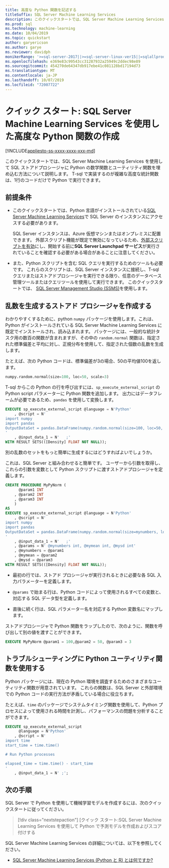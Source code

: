 ```yaml
---
title: 高度な Python 関数を記述する
titleSuffix: SQL Server Machine Learning Services
description: このクイックスタートでは、SQL Server Machine Learning Services を使用した高度な統計計算用の Python 関数を記述する方法について説明します。
ms.prod: sql
ms.technology: machine-learning
ms.date: 10/04/2019
ms.topic: quickstart
author: garyericson
ms.author: garye
ms.reviewer: davidph
monikerRange: '>=sql-server-2017||>=sql-server-linux-ver15||=sqlallproducts-allversions'
ms.openlocfilehash: e369e83c99543cc31287932a25949c2ddec98e89
ms.sourcegitcommit: 454270de64347db917ebe41c081128bd17194d73
ms.translationtype: MT
ms.contentlocale: ja-JP
ms.lasthandoff: 10/07/2019
ms.locfileid: "72007722"
---
```

# <a name="quickstart-write-advanced-python-functions-with-sql-server-machine-learning-services"></a>クイック スタート: SQL Server Machine Learning Services を使用した高度な Python 関数の作成
[!INCLUDE[appliesto-ss-xxxx-xxxx-xxx-md](../../includes/appliesto-ss-xxxx-xxxx-xxx-md.md)]

このクイックスタートでは、SQL Server Machine Learning Services を使用して SQL ストアドプロシージャに Python の数学関数とユーティリティ関数を埋め込む方法について説明します。 T-sql で実装するのが複雑な高度な統計関数は、1行のコードだけで Python で実行できます。

## <a name="prerequisites"></a>前提条件

- このクイックスタートでは、Python 言語がインストールされている[SQL Server Machine Learning Services](../install/sql-machine-learning-services-windows-install.md)で SQL Server のインスタンスにアクセスする必要があります。

  SQL Server インスタンスは、Azure 仮想マシンまたはオンプレミスに配置できます。 外部スクリプト機能が既定で無効になっているため、[外部スクリプトを有効](../install/sql-machine-learning-services-windows-install.md#bkmk_enableFeature)にし、開始する前に**SQL Server Launchpad サービス**が実行されていることを確認する必要がある場合があることに注意してください。

- また、Python スクリプトを含む SQL クエリを実行するためのツールも必要です。 これらのスクリプトは、SQL Server インスタンスに接続し、T-sql クエリまたはストアドプロシージャを実行できる限り、任意のデータベース管理ツールまたはクエリツールを使用して実行できます。 このクイックスタートでは、 [SQL Server Management Studio (SSMS)](https://docs.microsoft.com/sql/ssms/sql-server-management-studio-ssms)を使用します。

## <a name="create-a-stored-procedure-to-generate-random-numbers"></a>乱数を生成するストアド プロシージャを作成する

わかりやすくするために、python `numpy` パッケージを使用します。これは、Python がインストールされている SQL Server Machine Learning Services に既定でインストールされ、読み込まれます。 パッケージには、一般的な統計タスク用の数百の関数が含まれますが、その中の `random.normal` 関数は、指定された標準偏差と平均に対し、正規分布を使用して、指定された個数の乱数を生成します。

たとえば、次の Python コードは、標準偏差が3の場合、50の平均値100を返します。

```Python
numpy.random.normal(size=100, loc=50, scale=3)
```

T-sql からこの Python の行を呼び出すには、`sp_execute_external_script` の Python script パラメーターに Python 関数を追加します。 出力にはデータフレームが必要であるため、`pandas` を使用して変換します。

```sql
EXECUTE sp_execute_external_script @language = N'Python'
    , @script = N'
import numpy
import pandas
OutputDataSet = pandas.DataFrame(numpy.random.normal(size=100, loc=50, scale=3));
'
    , @input_data_1 = N'   ;'
WITH RESULT SETS(([Density] FLOAT NOT NULL));
```

別の乱数のセットをもっと簡単に生成するにはどうすればよいでしょうか。

これは、SQL Server と組み合わせると簡単です。 ユーザーから引数を取得し、これらの引数を変数として Python スクリプトに渡すストアドプロシージャを定義します。

```sql
CREATE PROCEDURE MyPyNorm (
      @param1 INT
    , @param2 INT
    , @param3 INT
    )
AS
EXECUTE sp_execute_external_script @language = N'Python'
    , @script = N'
import numpy
import pandas
OutputDataSet = pandas.DataFrame(numpy.random.normal(size=mynumbers, loc=mymean, scale=mysd));
'
    , @input_data_1 = N'   ;'
    , @params = N' @mynumbers int, @mymean int, @mysd int'
    , @mynumbers = @param1
    , @mymean = @param2
    , @mysd = @param3
WITH RESULT SETS(([Density] FLOAT NOT NULL));
```

- 最初の行では、ストアド プロシージャが実行されるときに必要な各 SQL 入力パラメーターを定義します。

- `@params` で始まる行は、Python コードによって使用されるすべての変数と、対応する SQL データ型を定義します。

- 直後に続く行は、SQL パラメーター名を対応する Python 変数名にマップします。

ストアドプロシージャで Python 関数をラップしたので、次のように、関数を呼び出して別の値を渡すことができます。

```sql
EXECUTE MyPyNorm @param1 = 100,@param2 = 50, @param3 = 3
```

## <a name="use-python-utility-functions-for-troubleshooting"></a>トラブルシューティングに Python ユーティリティ関数を使用する

Python パッケージには、現在の Python 環境を調査するためのさまざまなユーティリティ関数が用意されています。 これらの関数は、SQL Server と外部環境での Python コードの実行方法が矛盾している場合に役立ちます。

たとえば、`time` のパッケージでシステムタイミング関数を使用して、Python プロセスによって使用される時間を計測し、パフォーマンスの問題を分析することができます。

```sql
EXECUTE sp_execute_external_script
      @language = N'Python'
    , @script = N'
import time
start_time = time.time()

# Run Python processes

elapsed_time = time.time() - start_time
'
    , @input_data_1 = N' ;';
```

## <a name="next-steps"></a>次の手順

SQL Server で Python を使用して機械学習モデルを作成するには、次のクイックスタートに従ってください。

> [!div class="nextstepaction"]
> [クイック スタート:SQL Server Machine Learning Services を使用して Python で予測モデルを作成およびスコア付けする

SQL Server Machine Learning Services の詳細については、以下を参照してください。

- [SQL Server Machine Learning Services (Python と R) とは何ですか?](../what-is-sql-server-machine-learning.md)
